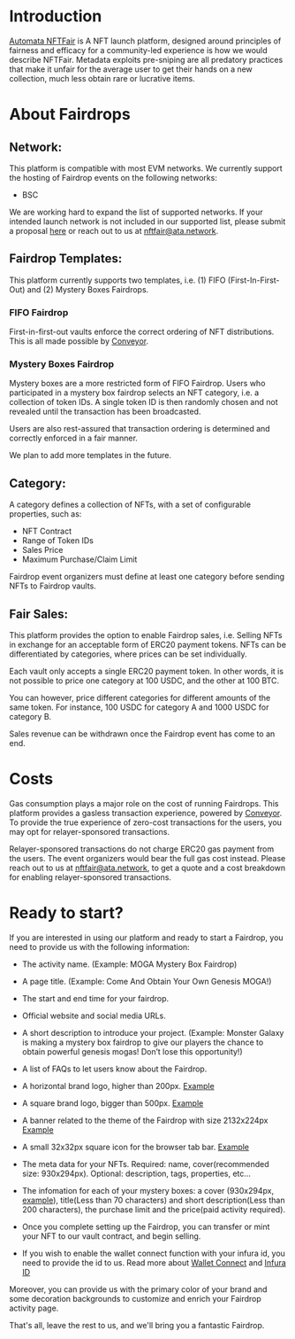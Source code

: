 # Introduction

[Automata NFTFair](https://www.nftfair.app/) is A NFT launch platform, designed around principles of fairness and efficacy for a community-led experience is how we would describe NFTFair. Metadata exploits pre-sniping are all predatory practices that make it unfair for the average user to get their hands on a new collection, much less obtain rare or lucrative items.

# About Fairdrops

## Network:

This platform is compatible with most EVM networks. We currently support the hosting of Fairdrop events on the following networks:

- BSC

We are working hard to expand the list of supported networks. If your intended launch network is not included in our supported list, please submit a proposal [here](https://docs.google.com/forms/d/e/1FAIpQLScU36yLYWuiL3gXVvy7NwvnY-t4JD0u6XUvhTeaogCzQDzQpw/viewform) or reach out to us at [nftfair@ata.network](mailto:nftfair@ata.network).

## Fairdrop Templates:

This platform currently supports two templates, i.e. (1) FIFO (First-In-First-Out) and (2) Mystery Boxes Fairdrops.

### FIFO Fairdrop

First-in-first-out vaults enforce the correct ordering of NFT distributions. This is all made possible by [Conveyor](https://www.ata.network/conveyor).

### Mystery Boxes Fairdrop

Mystery boxes are a more restricted form of FIFO Fairdrop. Users who participated in a mystery box fairdrop selects an NFT category, i.e. a collection of token IDs. A single token ID is then randomly chosen and not revealed until the transaction has been broadcasted.

Users are also rest-assured that transaction ordering is determined and correctly enforced in a fair manner.

We plan to add more templates in the future.

## Category:

A category defines a collection of NFTs, with a set of configurable properties, such as:

- NFT Contract
- Range of Token IDs
- Sales Price
- Maximum Purchase/Claim Limit

Fairdrop event organizers must define at least one category before sending NFTs to Fairdrop vaults.

## Fair Sales:

This platform provides the option to enable Fairdrop sales, i.e. Selling NFTs in exchange for an acceptable form of ERC20 payment tokens. NFTs can be differentiated by categories, where prices can be set individually.

Each vault only accepts a single ERC20 payment token. In other words, it is not possible to price one category at 100 USDC, and the other at 100 BTC.

You can however, price different categories for different amounts of the same token. For instance, 100 USDC for category A and 1000 USDC for category B.

Sales revenue can be withdrawn once the Fairdrop event has come to an end.

# Costs

Gas consumption plays a major role on the cost of running Fairdrops. This platform provides a gasless transaction experience, powered by [Conveyor](https://www.ata.network/conveyor). To provide the true experience of zero-cost transactions for the users, you may opt for relayer-sponsored transactions.

Relayer-sponsored transactions do not charge ERC20 gas payment from the users. The event organizers would bear the full gas cost instead. Please reach out to us at [nftfair@ata.network](mailto:nftfair@ata.network), to get a quote and a cost breakdown for enabling relayer-sponsored transactions.

# Ready to start?

If you are interested in using our platform and ready to start a Fairdrop, you need to provide us with the following information:

- The activity name. (Example: MOGA Mystery Box Fairdrop)

- A page title. (Example: Come And Obtain Your Own Genesis MOGA!)

- The start and end time for your fairdrop.

- Official website and social media URLs.

- A short description to introduce your project. (Example: Monster Galaxy is making a mystery box fairdrop to give our players the chance to obtain powerful genesis mogas! Don’t lose this opportunity!)

- A list of FAQs to let users know about the Fairdrop.

- A horizontal brand logo, higher than 200px. [Example](https://ipfs.io/ipfs/bafybeihapvgs3ifvv5ts3soxpkez37yo6dln6smlza3smpjjj7dktk7fta/supercar-logo.png)

- A square brand logo, bigger than 500px. [Example](https://ipfs.io/ipfs/bafybeie5adkgmljzx7qzeulnwnq3laqsne4w5myic6c75kk2sqviqdjtua/supercar-icon.png)

- A banner related to the theme of the Fairdrop with size 2132x224px [Example](https://ipfs.io/ipfs/bafybeicywiylhs2w6jfofgzhaw3gfnl2pen2u4wgsrmxuu7crlx46uilbe/supercar-banner.jpeg)

- A small 32x32px square icon for the browser tab bar. [Example](https://static.wixstatic.com/media/0653dd_303a21ade8b64ed5bca9f2755b2cb4a5~mv2.png/v1/fill/w_32%2Ch_32%2Clg_1%2Cusm_0.66_1.00_0.01/0653dd_303a21ade8b64ed5bca9f2755b2cb4a5~mv2.png)

- The meta data for your NFTs. Required: name, cover(recommended size: 930x294px). Optional: description, tags, properties, etc...

- The infomation for each of your mystery boxes: a cover (930x294px, [example](https://ipfs.io/ipfs/bafybeiehhoqx54wf6o6cgu7etjxxlhfxa2qstf6ay75lzi4o3thxf26e6i/box-banner.png)), title(Less than 70 characters) and short description(Less than 200 characters), the purchase limit and the price(paid activity required).

- Once you complete setting up the Fairdrop, you can transfer or mint your NFT to our vault contract, and begin selling.

- If you wish to enable the wallet connect function with your infura id, you need to provide the id to us. Read more about [Wallet Connect](https://walletconnect.com/) and [Infura ID](https://infura.io/)

Moreover, you can provide us with the primary color of your brand and some decoration backgrounds to customize and enrich your Fairdrop activity page.

That's all, leave the rest to us, and we'll bring you a fantastic Fairdrop.
